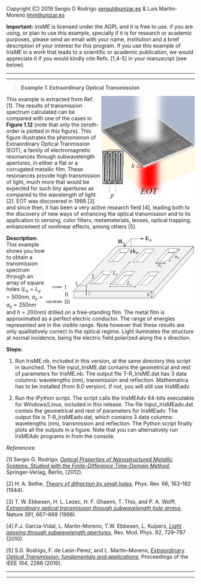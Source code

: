 Copyright (C) 2019 Sergio G Rodrigo <sergut@unizar.es> & Luis Martin-Moreno <lmm@unizar.es>

**Important:** 
*IrisME* is licensed under the AGPL and it is free to use. if you are using, or plan to use this example, specially if it is for research or academic purposes, please send an email with your name, institution and a brief description of your interest for this program.  If you use this example of *IrisME* in a work that leads to a scientific or academic publication, we would appreciate it if you would kindly cite Refs. [1,4-5]  in your manuscript (see below).


***
- - -

> **Example 1: Extraordinary Optical Transmission**

<img style="float: right;" width="250" src="../EOT.png">

This example is extracted from Ref. [1]. The results of transmission spectrum calculated can be compared with one of the cases in **Figure 1.12** (note that only the zeroth-order is plotted in this figure). This figure illustrates the phenomenon of Extraordinary Optical Tranmission (EOT), a family of electromagnetic resonances through subwavelength apertures, in either a flat or a corrugated metallic film. These resonances provide high transmission of light, much more that would be expected for such tiny apertures as compared to the wavelength of light [2]. EOT was discovered in 1998 [3] and since then, it has been a very active research field [4], leading both to the discovery of new ways of enhancing the optical transmission and to its application to sensing, color filters, metamaterials, lenses, optical trapping, enhancement of nonlinear effects, among others [5]. 


**Description:**
<img style="float: right;" width="400" src="../HA_geometry.png">
This example shows you how to obtain a transmission spectrum through an array of square holes ($L_x=L_y=500$nm, $a_x=a_y=250$nm and $h=200$nm) drilled on a free-standing film. The metal film is approximated as a perfect electric conductor.  The range of energies represented are in the visible range. Note however that these results are only qualitatively correct in the optical regime.  Light iluminates the structure at normal incidence, being the electric field polarized along the x direction. 


**Steps:**
1. Run IrisME.nb, included in this version, at the same directory this script in launched. The file input_IrisME.dat contains the geometrical and rest of parameters for IrisME.nb. The output file T-R_IrisME.dat has 3 data columns: wavelengths (nm), transmission and reflection. Mathematica has to be installed (from 8.0 version). If not, you will still use IrisMEadv. 

2. Run the iPython script. The script calls the IrisMEAdv 64-bits executable for Windows/Linux, included in this release.  The file Input_IrisMEadv.dat contais the geometrical and rest of parameters for IrisMEadv. The output file is T-R_IrisMEadv.dat, which contains 3 data columns: wavelengths (nm), transmission and reflection. The Python script finally plots all the outputs in a figure. Note that you can alternatively run IrsMEAdv programs in from the console.

   
*References:*
 
[1]  Sergio G. Rodrigo, [*Optical Properties of Nanostructured Metallic Systems: Studied with the Finite-Difference Time-Domain Method*](https://www.springer.com/gp/book/9783642230844), Springer-Verlag, Berlin, (2012).

[2] H. A. Bethe, [*Theory of difraction by small holes*](https://journals.aps.org/pr/abstract/10.1103/PhysRev.66.163), Phys. Rev. 66, 163–182 (1944).

[3] T. W. Ebbesen, H. L. Lezec, H. F. Ghaemi, T. Thio, and P. A. Wolff, [*Extraordinary optical transmission through subwavelength hole arrays*](https://www.nature.com/articles/35570), Nature 391, 667–669 (1998).

[4] F.J. Garcia-Vidal, L. Martin-Moreno, T.W. Ebbesen, L. Kuipers, [*Light passing through subwavelength apertures*](https://journals.aps.org/rmp/abstract/10.1103/RevModPhys.82.729), Rev. Mod. Phys. 82, 729–787 (2010).

[5] S.G. Rodrigo, F. de León-Pérez, and L. Martín-Moreno, [*Extraordinary Optical Transmission: fundamentals and applications*](https://ieeexplore.ieee.org/document/7592449), Proceedings of the IEEE 104, 2288 (2016). 
    
***
- - -